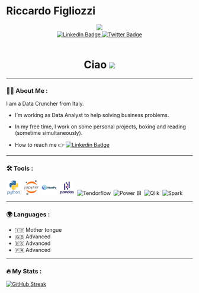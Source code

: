 # Riccardo Figliozzi

<div id="header" align="center">
  <img src="https://media.giphy.com/media/cmegx6SssTKmEFEcwj/giphy-downsized-large.gif" width="200"/>
</div>

<div id="badges" align="center">
  <a href="https://www.linkedin.com/in/riccardo-figliozzi-a717ba203/">
    <img src="https://img.shields.io/badge/LinkedIn-blue?style=for-the-badge&logo=linkedin&logoColor=white" alt="LinkedIn Badge"/>
  <a href="https://twitter.com/ricfigliozzi">
    <img src="https://img.shields.io/badge/Twitter-blue?style=for-the-badge&logo=twitter&logoColor=white" alt="Twitter Badge"/>
  </a>
</div>
<div id="header" align="center">  
  <img src="https://komarev.com/ghpvc/?username=RiccardoFigliozzi&style=flat-square&color=blue" alt=""/>
</div>
  
<h1 align="center">
  Ciao
  <img src="https://media.giphy.com/media/hvRJCLFzcasrR4ia7z/giphy.gif" width="30px"/>
</h1>
  
---

### :man_technologist: About Me :
  I am a Data Cruncher from Italy.
  
- I’m working as Data Analyst to help solving business problems.

- In my free time, I work on some personal projects, boxing and reading (sometime simultaneously).

- How to reach me :point_right: [![Linkedin Badge](https://img.shields.io/badge/-RF-blue?style=flat&logo=Linkedin&logoColor=white)](https://www.linkedin.com/in/riccardo-figliozzi-a717ba203/)
  
---

### :hammer_and_wrench: Tools :
  <div>
  <img src="https://github.com/devicons/devicon/blob/master/icons/python/python-original-wordmark.svg" title="Python" alt="Python" width="40" height="40"/>&nbsp;
  <img src="https://github.com/devicons/devicon/blob/master/icons/jupyter/jupyter-original-wordmark.svg" title="Jupyter" alt="Jupyter" width="40" height="40"/>&nbsp;
  <img src="https://github.com/devicons/devicon/blob/master/icons/numpy/numpy-original-wordmark.svg" title="Numpy" alt="Numpy" width="40" height="40"/>&nbsp;
  <img src="https://github.com/devicons/devicon/blob/master/icons/pandas/pandas-original-wordmark.svg" title="Pandas" alt="Pandas" width="40" height="40"/>&nbsp;
  <img src="https://upload.wikimedia.org/wikipedia/commons/thumb/2/2d/Tensorflow_logo.svg/957px-Tensorflow_logo.svg.png" title="Tensorflow" alt="Tendorflow" width="40" height="40"/>&nbsp;
  <img src="https://github.com/microsoft/PowerBI-Icons/blob/main/PNG/LogoBlack.png" title="Power BI" alt="Power BI " width="40" height="40"/>&nbsp;
  <img src="https://seeklogo.com/images/Q/qlik-logo-D1F8276F79-seeklogo.com.png"  title="Qlik" alt="Qlik" width="100" height="40"/>&nbsp;
  <img src="https://commons.bmstu.wiki/images/thumb/f/f3/Apache_Spark_logo.svg/388px-Apache_Spark_logo.svg.png" title="Spark" alt="Spark" width="70" height="40"/>&nbsp;
</div>
 
---

### :earth_africa: Languages :
  
- :it: Mother tongue
- :uk: Advanced
- :es: Advanced
- :fr: Advanced
  
---

### :fire: My Stats :
  
  [![GitHub Streak](http://github-readme-streak-stats.herokuapp.com?user=RiccardoFigliozzi&theme=dark&background=000000)](https://git.io/streak-stats)
  
